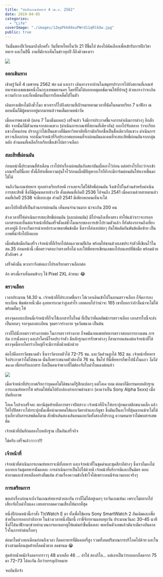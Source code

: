 ```yaml
---
title: "บันทึกเกณฑ์ทหาร 4 เม.ย. 2562"
date: 2019-04-05
categories:
  - "Life"
coverImage: "./images/1ZepPkk69xuPWrd11qRlkOw.jpg"
public: true
---
```


วันนั้นของปีเวียนมาถึงอีกครั้ง วันที่ชายไทยในวัย 21 ปีขึ้นไป ต้องไปคัดเลือกเพื่อเข้ารับการฝึกวิชาทหาร และในปีนี้ งานที่มักจะเห็นในข่าวทุกปี ก็ถึงคิวของเรา

<!--more-->

![](./images/1ZepPkk69xuPWrd11qRlkOw.jpg)

### ออกเดินทาง

เช้าตรู่วันที่ 4 เมษายน 2562 พ่อ แม่ และเรา เดินทางจากบ้านในสมุทรปราการไปยังสถานที่เกณฑ์ทหารของเขตเขตหนึ่งในกรุงเทพมหานคร โดยที่ไม่ได้บอกเหตุผลชัดเจนให้ที่บ้านรู้ ด้วยเกรงว่าจะเกิดความกังวล และก็เหมือนเป็นการถือเคล็ดไปในตัว

เดินทางเพียงไม่ถึงชั่วโมง พวกเราก็ไปถึงสถานที่เป้าหมายตามเวลาที่นัดในหมายเรียก 7 นาฬิกา ณ ตอนนั้นก็มีผู้คนรออยู่มากมายแล้วจนเต็มลาดหน้าวัด

เมื่อเคารพธงชาติ (ตอน 7 โมงนั่นแหละ) เสร็จแล้ว จึงมีการประกาศชี้แจงการดำเนินการต่างๆ อีกสักพัก จากนั้นก็มีตัวแทนจากสองแขวง (ดำเนินการเกณฑ์ที่สถานที่เดียวกัน) ออกไปจับสลาก ว่าจะเรียกแขวงไหนก่อน ปรากฏว่าได้เป็นแขวงที่มีมหาวิทยาลัยที่เรามักเรียกชื่อเป็นชื่อเดียวกับแขวง ดำเนินการตรวจเลือกก่อน จากนั้นเจ้าหน้าที่จึงประกาศแยกคนที่จะผ่อนผันและคนที่จะสละสิทธิ์ผ่อนผันจากกลุ่มหลัก ส่วนคนที่เหลือก็รอเรียกชื่อเข้าไปตรวจเลือก

### สละสิทธิ์ผ่อนผัน

ก่อนหน้านี้ประมาณสี่ห้าเดือน เราไปทำเรื่องผ่อนผันกับสถาบันเผื่อเอาไว้ก่อน แต่อย่างไรก็กะว่าจะเข้าเกณฑ์ในปีนี้เลย ทั้งนี้ก็ทำเพื่อความอุ่นใจไว้ก่อนเผื่อมีปัญหาอะไรก็ยังจะมีการ์ดผ่อนผันให้หงายขึ้นมาใช้ได้

จนถึงวันเกณฑ์ทหาร ทุกอย่างเรียบร้อยดี เราเลยจะไม่ใช้สิทธิ์ผ่อนผัน จึงเข้าไปในส่วนสำหรับดำเนินการสละสิทธิ์ ซึ่งก็มีผู้คนหลายช่วงวัย ตั้งแต่คนที่เกิดปี 2536 ไปจนถึง 2541 เมื่อคะเนด้วยสายตาแล้ว คนที่เกิดปี 2538 จะมีเยอะสุด ส่วนปี 2541 มีเพียงหกคนเห็นจะได้

มองไปอีกฝั่งที่เป็นส่วนการผ่อนผัน เห็นคนจำนวนมาก น่าจะเกิน 200 คน

ช่วงเวลาที่ให้ดำเนินการสละสิทธิ์ผ่อนผัน (และผ่อนผัน) มีไปจนถึงเที่ยงตรง ทำให้แม้ว่าเราจะกรอกเอกสารและยื่นต่อเจ้าหน้าที่กันเสร็จตั้งแต่ชั่วโมงแรกของการเข้าไปรวมตัวแล้ว ก็ยังต้องรอจนถึงเที่ยงตรงอยู่ดี ถึงจะเริ่มการนำเทปกระดาษมาพันข้อมือ ซึ่งเราก็ส่งเทปต่อๆ กันให้ผลัดกันพันข้อมือซ้าย เป็นภาพที่น่ารักไปอีกแบบ

เมื่อพันข้อมือกันเสร็จ เจ้าหน้าที่ก็เรียกไปต่อแถวตามปีเกิด พร้อมให้ขานด้วยเลขประจำตัวที่เขียนไว้ใน สด.35 ก่อนหน้านี้ เพื่อตรวจสอบว่าตรงหรือไม่ และให้พี่ทหารเขียนเลขลงไปบนเทปที่ข้อมือ พร้อมด้วยตัวอักษร _ส_

เสร็จดังนั้น พวกเราจึงต่อแถวไปรอเรียกตรวจเลือกต่อ

อ้อ ตรงนี้เราเห็นคนข้างๆ ใช้ Pixel 2XL ด้วยนะ 😂

### ตรวจเลือก

เวลาประมาณ 14.30 น. เจ้าหน้าที่ก็ประกาศชื่อเรา ได้เวลาเดินเข้าไปในลานตรวจเลือก ก็จัดการลงทะเบียน พิมพ์ลายนิ้วมือ ลุงทหารถามว่าสูงเท่าไร เลยตอบไปว่าน่าจะ 165 เขาก็บอกว่าถ้างั้นน่าจะไม่ได้ พร้อมยิ้มๆ ให้

ตรงจุดลงทะเบียนนี่เจ้าหน้าที่ก็จะใช้เอกสารใบใหม่ ที่เป็นว่าที่ผลลัพธ์การตรวจเลือก เอกสารใบนี้จะส่งเป็นทอดๆ จากจุดลงทะเบียน จุดตรวจร่างกาย จุดวัดขนาด เป็นต้น

เราก็ไปนั่งรอตรวจร่างกายต่อ ในการตรวจร่างกาย ก็จพมีนายแพทย์ทหารตรวจสอบการกางแขน การก้ม การนั่งยองๆ และถ้าใครมีโรคประจำตัว มีหลักฐานการรักษาต่างๆ ก็สามารถแสดงต่อเจ้าหน้าที่ได้ ตรงจุดนี้หากใครร่างใหญ่ก็จะมีการชั่งน้ำหนักด้วย

ต่อไปคือการวัดขนาดตัว ซึ่งเราวัดรอบตัวได้ 72–75 ซม. และวัดส่วนสูงได้ 162 ซม. เจ้าหน้าที่ทหารจึงประกาศว่าไม่ได้ขนาด นั่นก็เพราะขนาดตัวต้องได้ 76 ซม. ขึ้นไป ทีนี้พี่ทหารก็พาไปนั่งในแถว _ไม่ได้ขนาด_ เพื่อรอรับเอกสาร ถือเป็นคนจำพวกที่ไม่ต้องจับใบดำใบแดงต่อแล้ว

![](./images/1_s3CMuII8838ZTQXnEkbKcQ-scaled.webp)

เมื่อเจ้าหน้าที่ประกาศเรียกว่าบุคคลไม่ได้ขนาดก็รู้สึกแปลกๆ แต่โอเค ยอม ต่อมาก็มีการมอบหลักฐานการเกณฑ์ทหารให้ พร้อมให้หันไปยังกล้องถ่ายภาพด้านขวา (คาดว่าเป็น Sony Alpha 5xxx) เมื่อบันทึกภาพ

โอเค ใกล้จะเสร็จละ สถานีสุดท้ายคือการตรวจปัสสาวะ เจ้าหน้าที่ก็จะให้กระปุกพลาสติกขนาดเล็ก แล้วให้ไปปัสสาวะใส่กระปุกนั้นเพื่อนำมาหยดใส่แถบวัดยาบ้าและกัญชา ซึ่งมันเป็นอะไรที่ลุ้นมากแม้จะไม่ได้ยุ่งเกี่ยวกับสารเสพติดก็ตาม สักพักเส้นสองเส้นบนแถบวัดทั้งสองก็ปรากฏ ความหมายว่าไม่พบสารเสพติด

เจ้าหน้าที่บันทึกผลลงใบหลักฐาน เป็นอันเสร็จกิจ

ใช่ครับ เสร็จแล้ววววว!!!

### เจ้าหน้าที่

เจ้าหน้าที่ดำเนินการเกณฑ์ทหารจะมีทั้งทหาร และเจ้าหน้าที่ในชุดดำและชุดสีกากีต่างๆ ซึ่งเราก็มองไม่ออกยกเว้นชุดทหารนั่นแหละ การดำเนินการเป็นไปได้ด้วยดี เจ้าหน้าที่บริการดีและเป็นมิตร ตอบคำถามและช่วยเหลืออย่างยิ้มแย้ม ส่วนเรื่องความช้าก็เข้าใจได้เพราะคนมีจำนวนเยอะจริงๆ

### การเตรียมการ

ขอเล่าเรื่องก่อนจะถึงวันเกณฑ์ทหารด้วยละกัน เราก็ไม่ได้อยู่เฉยๆ รอวันเกณฑ์นะ เพราะไม่อยากไปเสี่ยงจับใบดำใบแดง เลยอยากลดความเสี่ยงให้มากที่สุด

หนึ่งปีก่อนหน้านี้เราสั่ง TicWatch E มา ทั้งเพื่อใช้แทน Sony SmartWatch 2 อันเดิมและเพื่อช่วยในการออกกำลังกาย ในช่วงเวลาหนึ่งปีมานี้ เราขี่จักรยานแทบทุกวัน ประมาณวันละ 30–45 นาที ซึ่งก็ได้นาฬิกามาช่วยคำนวณการเผาผลาญให้แม่นยำขึ้นนี่แหละ พอเห็นตัวเลขแล้วมันจะมีแรงบันดาลใจในการทำต่อเรื่อยๆ

ต่อมาในช่วงหกเดือนก่อนถึงเวลา ก็ลดอาหารที่มีแคลอรี่สูง รวมทั้งลดปริมาณการบริโภคไปด้วย และในช่วงสามเดือนสุดท้ายก็ลดน้ำตาล ลดชานม 😭

สุดท้ายน้ำหนักจึงลดจากราวๆ 48 มาเหลือ 46 … อ่าใช่ สองกิโล… แต่เอาเป็นว่ารอบอกก็ลดจาก 75 มา 72–73 ได้ละกัน ถือว่าบรรลุเป้าหมาย

จบบันทึกจ้า
